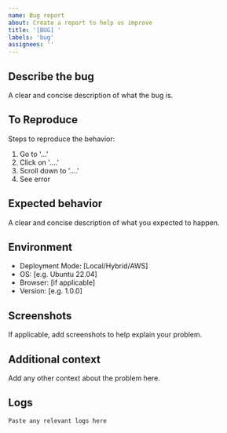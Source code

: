 ```yaml
---
name: Bug report
about: Create a report to help us improve
title: '[BUG] '
labels: 'bug'
assignees: ''
---
```


## Describe the bug

A clear and concise description of what the bug is.

## To Reproduce

Steps to reproduce the behavior:

1. Go to '...'
2. Click on '....'
3. Scroll down to '....'
4. See error

## Expected behavior

A clear and concise description of what you expected to happen.

## Environment

- Deployment Mode: [Local/Hybrid/AWS]
- OS: [e.g. Ubuntu 22.04]
- Browser: [if applicable]
- Version: [e.g. 1.0.0]

## Screenshots

If applicable, add screenshots to help explain your problem.

## Additional context

Add any other context about the problem here.

## Logs

```
Paste any relevant logs here
```
